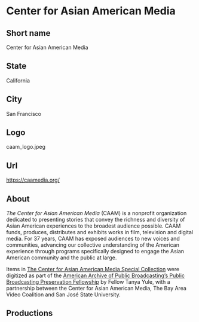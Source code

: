 # Center for Asian American Media

## Short name

Center for Asian American Media

## State

California

## City

San Francisco

## Logo

caam\_logo.jpeg

## Url

https://caamedia.org/

## About

*The Center for Asian American Media* (CAAM) is a nonprofit organization dedicated to presenting stories that convey the richness and diversity of Asian American experiences to the broadest audience possible. CAAM funds, produces, distributes and exhibits works in film, television and digital media. For 37 years, CAAM has exposed audiences to new voices and communities, advancing our collective understanding of the American experience through programs specifically designed to engage the Asian American community and the public at large.

Items in [The Center for Asian American Media Special Collection](https://americanarchive.org/special_collections/caam-collection) were digitized as part of the [American Archive of Public Broadcasting’s Public Broadcasting Preservation Fellowship](https://pbpf.americanarchive.org/) by Fellow Tanya Yule, with a partnership between the Center for Asian American Media, The Bay Area Video Coalition and San José State University.

## Productions

